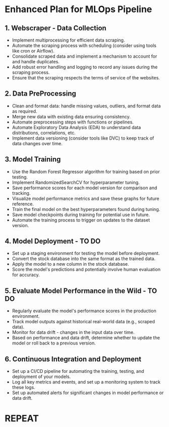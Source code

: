 # Enhanced Plan for MLOps Pipeline

## 1. Webscraper - Data Collection
- Implement multiprocessing for efficient data scraping.
- Automate the scraping process with scheduling (consider using tools like cron or Airflow).
- Consolidate scraped data and implement a mechanism to account for and handle duplicates.
- Add robust error handling and logging to record any issues during the scraping process.
- Ensure that the scraping respects the terms of service of the websites.

## 2. Data PreProcessing
- Clean and format data: handle missing values, outliers, and format data as required.
- Merge new data with existing data ensuring consistency.
- Automate preprocessing steps with functions or pipelines.
- Automate Exploratory Data Analysis (EDA) to understand data distributions, correlations, etc.
- Implement data versioning (consider tools like DVC) to keep track of data changes over time.

## 3. Model Training
- Use the Random Forest Regressor algorithm for training based on prior testing.
- Implement RandomizedSearchCV for hyperparameter tuning.
- Save performance scores for each model version for comparison and tracking.
- Visualize model performance metrics and save these graphs for future reference.
- Train the final model on the best hyperparameters found during tuning.
- Save model checkpoints during training for potential use in future.
- Automate the training process to trigger on updates to the dataset version.

## 4. Model Deployment - TO DO
- Set up a staging environment for testing the model before deployment.
- Convert the stock database into the same format as the trained data.
- Apply the model to a new column in the stock database.
- Score the model's predictions and potentially involve human evaluation for accuracy.

## 5. Evaluate Model Performance in the Wild - TO DO
- Regularly evaluate the model's performance scores in the production environment.
- Track model outputs against historical real-world data (e.g., scraped data).
- Monitor for data drift - changes in the input data over time.
- Based on performance and data drift, determine whether to update the model or roll back to a previous version.

## 6. Continuous Integration and Deployment
- Set up a CI/CD pipeline for automating the training, testing, and deployment of your models.
- Log all key metrics and events, and set up a monitoring system to track these logs.
- Set up automated alerts for significant changes in model performance or data drift.

# REPEAT